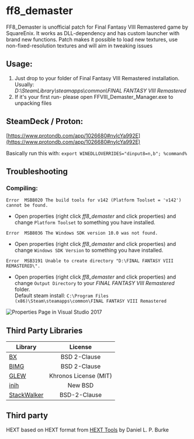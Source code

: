 # ff8_demaster
FF8_Demaster is unofficial patch for Final Fantasy VIII Remastered game by SquareEnix. It works as DLL-dependency and has custom launcher with brand new functions. Patch makes it possible to load new textures, use non-fixed-resolution textures and will aim in tweaking issues

## Usage:
1. Just drop to your folder of Final Fantasy VIII Remastered installation.
Usually:<br/>
_D:\SteamLibrary\steamapps\common\FINAL FANTASY VIII Remastered_<br/>
2. If it's your first run- please open FFVIII_Demaster_Manager.exe to unpacking files

## SteamDeck / Proton:
[https://www.protondb.com/app/1026680#nyIcYa992E](https://www.protondb.com/app/1026680#nyIcYa992E)

Basically run this with:
`export WINEDLLOVERRIDES="dinput8=n,b"; %command%`

## Troubleshooting
### Compiling:
`Error	MSB8020	The build tools for v142 (Platform Toolset = 'v142') cannot be found.`<br/>
  - Open properties (right click _ff8_demaster_ and click properties) and change `Platform Toolset` to something you have installed.

`Error	MSB8036	The Windows SDK version 10.0 was not found.`<br/>
  - Open properties (right click _ff8_demaster_ and click properties) and change `Windows SDK Version` to something you have installed.

`Error	MSB3191	Unable to create directory "D:\FINAL FANTASY VIII REMASTERED\".`<br/>
  - Open properties (right click _ff8_demaster_ and click properties) and change `Output Directory` to your _FINAL FANTASY VIII Remastered_ folder.<br/>
Default steam install: `C:\Program Files (x86)\Steam\steamapps\common\FINAL FANTASY VIII Remastered`


![Properties Page in Visual Studio 2017](https://cdn.discordapp.com/attachments/622172784667394052/628892957327753216/unknown.png)

## Third Party Libraries

| Library                                                      | License               |
| ------------------------------------------------------------ |:---------------------:|
| [BX](https://github.com/bkaradzic/bx)                        | BSD 2-Clause          |
| [BIMG](https://github.com/bkaradzic/bimg)                    | BSD 2-Clause          |
| [GLEW](https://github.com/nigels-com/glew)                   | Khronos License (MIT) |
| [inih](https://github.com/jtilly/inih)                       | New BSD               |
| [StackWalker](https://github.com/JochenKalmbach/StackWalker) | BSD-2-Clause          |

## Third party

HEXT based on HEXT format from [HEXT Tools](https://forums.qhimm.com/index.php?topic=13574.0) by Daniel L. P. Burke

